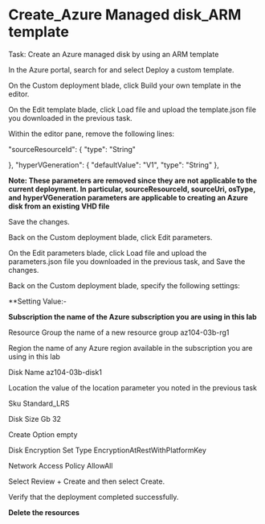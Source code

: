 # Create_Azure Managed disk_ARM template


Task: Create an Azure managed disk by using an ARM template

In the Azure portal, search for and select Deploy a custom template.

On the Custom deployment blade, click Build your own template in the editor.

On the Edit template blade, click Load file and upload the template.json file you downloaded in the previous task.

Within the editor pane, remove the following lines:




"sourceResourceId": {
  "type": "String"

},
"hyperVGeneration": {
    "defaultValue": "V1",
    "type": "String"
},  




**Note: These parameters are removed since they are not applicable to the current deployment. In particular, sourceResourceId, sourceUri, osType, and hyperVGeneration parameters are applicable to creating an Azure disk from an existing VHD file**

Save the changes.

Back on the Custom deployment blade, click Edit parameters.

On the Edit parameters blade, click Load file and upload the parameters.json file you downloaded in the previous task, and Save the changes.

Back on the Custom deployment blade, specify the following settings:





**Setting	Value:-

**Subscription the name of the Azure subscription you are using in this lab**

Resource Group	the name of a new resource group az104-03b-rg1

Region	the name of any Azure region available in the subscription you are using in this lab

Disk Name	az104-03b-disk1

Location the value of the location parameter you noted in the previous task

Sku	Standard_LRS

Disk Size Gb	32

Create Option	empty

Disk Encryption Set Type	EncryptionAtRestWithPlatformKey

Network Access Policy	AllowAll

Select Review + Create and then select Create.

Verify that the deployment completed successfully.


**Delete the resources**

